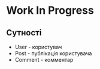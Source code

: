 # Work In Progress

## Сутності
- User - користувач
- Post - публікація користувача
- Comment - комментар
